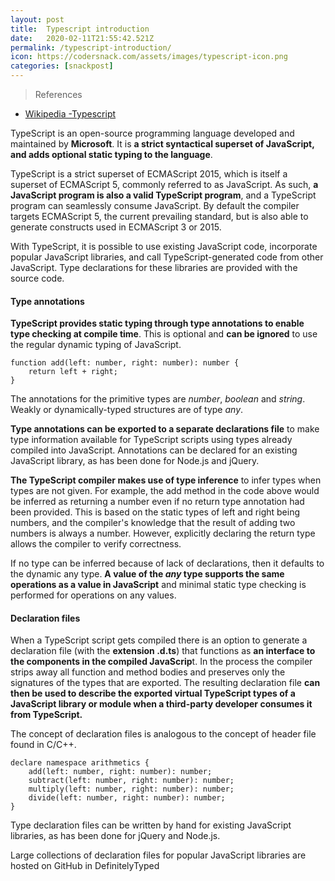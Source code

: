 ```yaml
---
layout: post
title:  Typescript introduction
date:   2020-02-11T21:55:42.521Z
permalink: /typescript-introduction/
icon: https://codersnack.com/assets/images/typescript-icon.png
categories: [snackpost]
---
```


> References

- [Wikipedia -Typescript](https://en.wikipedia.org/wiki/TypeScript)


TypeScript is an open-source programming language developed and maintained by **Microsoft**. It is **a strict syntactical superset of JavaScript, and adds optional static typing to the language**.

TypeScript is a strict superset of ECMAScript 2015, which is itself a superset of ECMAScript 5, commonly referred to as JavaScript. As such, **a JavaScript program is also a valid TypeScript program**, and a TypeScript program can seamlessly consume JavaScript. By default the compiler targets ECMAScript 5, the current prevailing standard, but is also able to generate constructs used in ECMAScript 3 or 2015.

With TypeScript, it is possible to use existing JavaScript code, incorporate popular JavaScript libraries, and call TypeScript-generated code from other JavaScript. Type declarations for these libraries are provided with the source code.

#### Type annotations
**TypeScript provides static typing through type annotations to enable type checking at compile time**. This is optional and **can be ignored** to use the regular dynamic typing of JavaScript.
```
function add(left: number, right: number): number {
	return left + right;
}
```
The annotations for the primitive types are *number*, *boolean* and *string*. Weakly or dynamically-typed structures are of type *any*.

**Type annotations can be exported to a separate declarations file** to make type information available for TypeScript scripts using types already compiled into JavaScript. Annotations can be declared for an existing JavaScript library, as has been done for Node.js and jQuery.

**The TypeScript compiler makes use of type inference** to infer types when types are not given. For example, the add method in the code above would be inferred as returning a number even if no return type annotation had been provided. This is based on the static types of left and right being numbers, and the compiler's knowledge that the result of adding two numbers is always a number. However, explicitly declaring the return type allows the compiler to verify correctness.

If no type can be inferred because of lack of declarations, then it defaults to the dynamic any type. **A value of the *any* type supports the same operations as a value in JavaScript** and minimal static type checking is performed for operations on any values.

#### Declaration files
When a TypeScript script gets compiled there is an option to generate a declaration file (with the **extension .d.ts**) that functions as **an interface to the components in the compiled JavaScrip**t. In the process the compiler strips away all function and method bodies and preserves only the signatures of the types that are exported. The resulting declaration file **can then be used to describe the exported virtual TypeScript types of a JavaScript library or module when a third-party developer consumes it from TypeScript.**

The concept of declaration files is analogous to the concept of header file found in C/C++.

```
declare namespace arithmetics {
    add(left: number, right: number): number;
    subtract(left: number, right: number): number;
    multiply(left: number, right: number): number;
    divide(left: number, right: number): number;
}
```
Type declaration files can be written by hand for existing JavaScript libraries, as has been done for jQuery and Node.js.

Large collections of declaration files for popular JavaScript libraries are hosted on GitHub in DefinitelyTyped